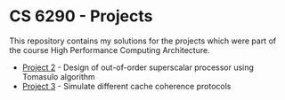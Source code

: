 # CS 6290 - Projects

This repository contains my solutions for the projects which were part of the course High Performance Computing Architecture.

* [Project 2](project2/report.pdf) - Design of out-of-order superscalar processor using Tomasulo algorithm
* [Project 3](project3/report.pdf) - Simulate different cache coherence protocols
